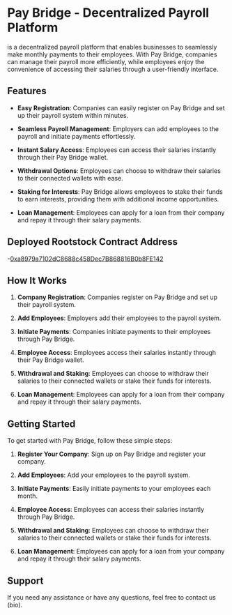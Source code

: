 # Pay Bridge - Decentralized Payroll Platform

 is a decentralized payroll platform that enables businesses to seamlessly make monthly payments to their employees. With Pay Bridge, companies can manage their payroll more efficiently, while employees enjoy the convenience of accessing their salaries through a user-friendly interface.



## Features

- **Easy Registration**: Companies can easily register on Pay Bridge and set up their payroll system within minutes.

- **Seamless Payroll Management**: Employers can add employees to the payroll and initiate payments effortlessly.

- **Instant Salary Access**: Employees can access their salaries instantly through their Pay Bridge wallet.

- **Withdrawal Options**: Employees can choose to withdraw their salaries to their connected wallets with ease.

- **Staking for Interests**: Pay Bridge allows employees to stake their funds to earn interests, providing them with additional income opportunities.

- **Loan Management**: Employees can apply for a loan from their company and repay it through their salary payments.

## Deployed Rootstock Contract Address
-[0xa8979a7102dC8688c458Dec7B868816B0b8FE142](https://explorer.testnet.rootstock.io/address/0xa8979a7102dc8688c458dec7b868816b0b8fe142)


## How It Works

1. **Company Registration**: Companies register on Pay Bridge and set up their payroll system.

2. **Add Employees**: Employers add their employees to the payroll system.

3. **Initiate Payments**: Companies initiate payments to their employees through Pay Bridge.

4. **Employee Access**: Employees access their salaries instantly through their Pay Bridge wallet.

5. **Withdrawal and Staking**: Employees can choose to withdraw their salaries to their connected wallets or stake their funds for interests.

6. **Loan Management**: Employees can apply for a loan from their company and repay it through their salary payments.

## Getting Started

To get started with Pay Bridge, follow these simple steps:

1. **Register Your Company**: Sign up on Pay Bridge and register your company.

2. **Add Employees**: Add your employees to the payroll system.

3. **Initiate Payments**: Easily initiate payments to your employees each month.

4. **Employee Access**: Employees can access their salaries instantly through Pay Bridge.

5. **Withdrawal and Staking**: Employees can choose to withdraw their salaries to their connected wallets or stake their funds for interests.

6. **Loan Management**: Employees can apply for a loan from your company and repay it through their salary payments.

## Support

If you need any assistance or have any questions, feel free to contact us (bio).
